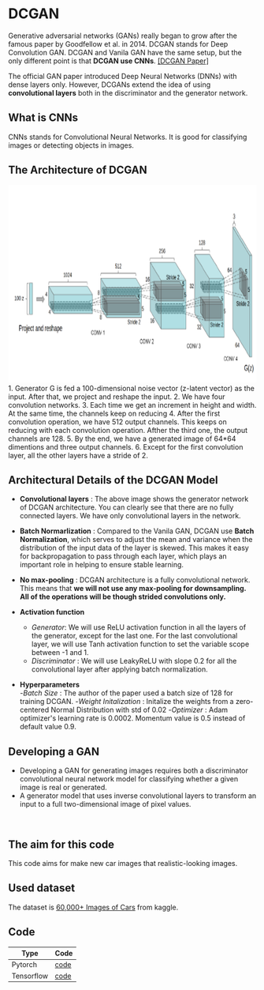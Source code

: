 # DCGAN
Generative adversarial networks (GANs) really began to grow after the famous paper by Goodfellow et al. in 2014. DCGAN stands for Deep Convolution GAN. DCGAN and Vanila GAN have the same setup, but the only different point is that <B>DCGAN use CNNs</B>. [[DCGAN Paper]](https://arxiv.org/abs/1511.06434)

The official GAN paper introduced Deep Neural Networks (DNNs) with dense layers only. However, DCGANs extend the idea of using <B>convolutional layers</B> both in the discriminator and the generator network.
<br>

## What is CNNs
CNNs stands for Convolutional Neural Networks. It is good for classifying images or detecting objects in images.
<br>

## The Architecture of DCGAN
<img src="./../img/04/4-DCGAN.PNG" height=400 width=750>
1. Generator G is fed a 100-dimensional noise vector (z-latent vector) as the input. After that, we project and reshape the input.
2. We have four convolution networks.
3. Each time we get an increment in height and width. At the same time, the channels keep on reducing
4. After the first convolution operation, we have 512 output channels. This keeps on reducing with each convolution operation. Afther the third one, the output channels are 128.
5. By the end, we have a generated image of 64*64 dimentions and three output channels. 
6. Except for the first convolution layer, all the other layers have a stride of 2.

## Architectural Details of the DCGAN Model
- <b>Convolutional layers</b> 
    : The above image shows the generator network of DCGAN architecture. You can clearly see that there are no fully connected layers. We have only convolutional layers in the network.

- <b>Batch Normarlization</b> 
    : Compared to the Vanila GAN, DCGAN use <b>Batch Normalization</b>, which serves to adjust the mean and variance when the distribution of the input data of the layer is skewed. This makes it easy for backpropagation to pass through each layer, which plays an important role in helping to ensure stable learning.
- <b>No max-pooling</b>
    : DCGAN architecture is a fully convolutional network. This means that <b>we will not use any max-pooling for downsampling. All of the operations will be though strided convolutions only.</b>
- <b>Activation function</b>
    - <i>Generator</i>: We will use ReLU activation function in all the layers of the generator, except for the last one. For the last convolutional layer, we will use Tanh activation function to set the variable scope between -1 and 1.
    - <i>Discriminator</i> : We will use LeakyReLU with slope 0.2 for all the convolutional layer after applying batch normalization.
- <b>Hyperparameters</b>  
    -<i>Batch Size</i> : The author of the paper used a batch size of 128 for training DCGAN.
    -<i>Weight Initalization</i> : Initalize the weights from a zero-centered Normal Distribution with std of 0.02
    -<i>Optimizer</i> : Adam optimizer's learning rate is 0.0002. Momentum value is 0.5 instead of default value 0.9.


## Developing a GAN
- Developing a GAN for generating images requires both a discriminator convolutional neural network model for classifying whether a given image is real or generated. 
- A generator model that uses inverse convolutional layers to transform an input to a full two-dimensional image of pixel values.
<br>

## The aim for this code
This code aims for make new car images that realistic-looking images. 
<br>

## Used dataset
The dataset is [60,000+ Images of Cars](https://www.kaggle.com/datasets/prondeau/the-car-connection-picture-dataset) from kaggle.
<br>

## Code
|Type|Code|
|----|----|
|Pytorch|[code](https://github.com/heejipark/GAN/blob/master/DCGAN/DCGAN_Pytorch.ipynb)|
|Tensorflow|[code](https://github.com/heejipark/GAN/blob/master/DCGAN/DCGAN_Tensorflow.ipynb)|

